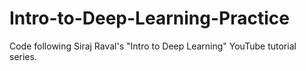 # Intro-to-Deep-Learning-Practice
Code following Siraj Raval's "Intro to Deep Learning" YouTube tutorial series. 
